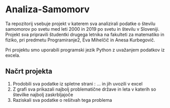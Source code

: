 # Analiza-Samomorv

Ta repozitorij vsebuje projekt v katerem sva analizirali podatke o številu samomorov po svetu med leti 2000 in 2019 po svetu in številu v Sloveniji. Projekt sva pripravili študentki drugega letnika na fakulteti za matematiko in fiziko, pri predmetu Programiranje2, Eva Mihelčič in Anesa Kurbegovič. 

Pri projektu smo uporabili programski jezik Python z uvažanjem podatkov iz excela. 

## Načrt projekta 
1. Prodobili sva podatke iz spletne strani : ... in jih uvozili v excel 
2. Z grafi sva prikazali najbolj problematične države in leta v katerih so številke najbolj zaskrbljajoče
3. Raziskali sva podatke o rešitvah tega problema 



